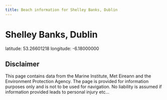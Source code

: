 ```yaml
---
title: Beach information for Shelley Banks, Dublin
---
```

# Shelley Banks, Dublin 

<div class="location-info">latitude: 53.26601218 longitude: -6.18000000</div>
<div class="met-eireann-warnings"></div>
<div></div>

## Disclaimer

This page contains data from the Marine Institute, 
Met Eireann and the Environment Protection Agency. The page is provided for
information purposes only and is not to be used for navigation. No liability 
is assumed if information provided leads to personal injury etc...